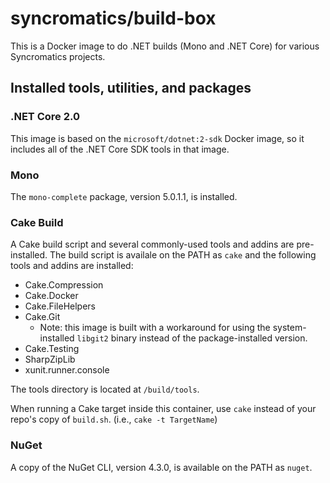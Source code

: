 # syncromatics/build-box

This is a Docker image to do .NET builds (Mono and .NET Core) for various Syncromatics projects.

## Installed tools, utilities, and packages

### .NET Core 2.0

This image is based on the `microsoft/dotnet:2-sdk` Docker image, so it includes all of the .NET Core SDK tools in that image.

### Mono

The `mono-complete` package, version 5.0.1.1, is installed.

### Cake Build

A Cake build script and several commonly-used tools and addins are pre-installed. The build script is availale on the PATH as `cake` and the following tools and addins are installed:

* Cake.Compression
* Cake.Docker
* Cake.FileHelpers
* Cake.Git
    * Note: this image is built with a workaround for using the system-installed `libgit2` binary instead of the package-installed version.
* Cake.Testing
* SharpZipLib
* xunit.runner.console

The tools directory is located at `/build/tools`.

When running a Cake target inside this container, use `cake` instead of your repo's copy of `build.sh`. (i.e., `cake -t TargetName`)

### NuGet

A copy of the NuGet CLI, version 4.3.0, is available on the PATH as `nuget`.